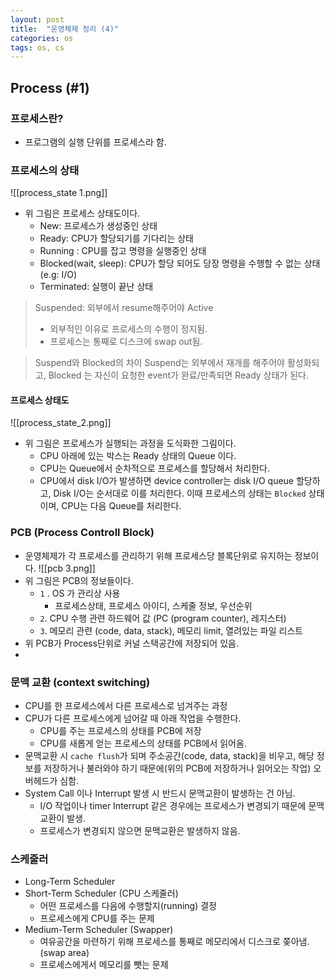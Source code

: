```yaml
---
layout: post
title:  "운영체제 정리 (4)"
categories: os
tags: os, cs
---
```


## Process (#1)

### 프로세스란?
- 프로그램의 실행 단위를 프로세스라 함.

### 프로세스의 상태
![[process_state 1.png]]
- 위 그림은 프로세스 상태도이다.
	- New: 프로세스가 생성중인 상태
	- Ready: CPU가 할당되기를 기다리는 상태
	- Running : CPU를 잡고 명령을 실행중인 상태
	- Blocked(wait, sleep): CPU가 할당 되어도 당장 명령을 수행할 수 없는 상태 (e.g: I/O) 
	- Terminated: 실행이 끝난 상태
> Suspended: 외부에서 resume해주어야 Active
> - 외부적인 이유로 프로세스의 수행이 정지됨.
> - 프로세스는 통째로 디스크에 swap out됨.

>Suspend와 Blocked의 차이
  Suspend는 외부에서 재개를 해주어야 활성화되고, Blocked 는 자신이 요청한 event가 완료/만족되면 Ready 상태가 된다.

#### 프로세스 상태도

![[process_state_2.png]]
- 위 그림은 프로세스가 실행되는 과정을 도식화한 그림이다.
	- CPU 아래에 있는 박스는 Ready 상태의 Queue 이다.
	- CPU는 Queue에서 순차적으로 프로세스를 할당해서 처리한다.
	- CPU에서 disk I/O가 발생하면 device controller는 disk I/O queue 할당하고, Disk I/O는 순서대로 이를 처리한다. 이때 프로세스의 상태는 `Blocked` 상태이며, CPU는 다음 Queue를 처리한다.


### PCB (Process Controll Block)
- 운영체제가 각 프로세스를 관리하기 위해 프로세스당 블록단위로 유지하는 정보이다.
![[pcb 3.png]]
- 위 그림은 PCB의 정보들이다.
	- `1` . OS 가 관리상 사용
		- 프로세스상태, 프로세스 아이디, 스케줄 정보, 우선순위
	- `2`. CPU 수행 관련 하드웨어 값 (PC (program counter), 레지스터)
	- `3`. 메모리 관련 (code, data, stack), 메모리 limit, 열려있는 파일 리스트
- 위 PCB가 Process단위로 커널 스택공간에 저장되어 있음.
- 
### 문맥 교환  (context switching)
- CPU를 한 프로세스에서 다른 프로세스로 넘겨주는 과정
- CPU가 다른 프로세스에게 넘어갈 때 아래 작업을 수행한다.
	- CPU를 주는 프로세스의 상태를 PCB에 저장
	- CPU를 새롭게 얻는 프로세스의 상태를 PCB에서 읽어옴.
- 문맥교환 시 `cache flush`가 되며 주소공간(code, data, stack)을 비우고, 해당 정보를 저장하거나 불러와야 하기 때문에(위의 PCB에 저장하거나 읽어오는 작업) 오버헤드가 심함.
- System Call 이나 Interrupt 발생 시 반드시 문맥교환이 발생하는 건 아님.
	- I/O 작업이나 timer Interrupt 같은 경우에는 프로세스가 변경되기 때문에 문맥교환이 발생.
	- 프로세스가 변경되지 않으면 문맥교환은 발생하지 않음.


### 스케줄러
- Long-Term Scheduler 
- Short-Term Scheduler (CPU 스케줄러)
	- 어떤 프로세스를 다음에 수행할지(running) 결정
	- 프로세스에게 CPU를 주는 문제
- Medium-Term Scheduler (Swapper)
	- 여유공간을 마련하기 위해 프로세스를 통째로 메모리에서 디스크로 쫒아냄.(swap area)
	- 프로세스에게서 메모리를 뺏는 문제
